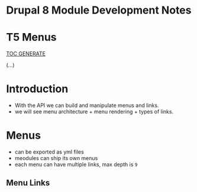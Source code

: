 # Drupal 8 Module Development Notes

# T5 Menus

[TOC GENERATE](https://magnetikonline.github.io/markdown-toc-generate/)

(...)

# Introduction

 - With the API we can build and manipulate menus and links.
 - we will see menu architecture + menu rendering + types of links.

# Menus
 - can be exported as yml files
 - meodules can ship its own menus
 - each menu can have multiple links, max depth is `9`

## Menu Links


